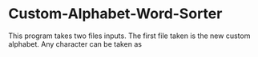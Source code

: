 # Custom-Alphabet-Word-Sorter
This program takes two files inputs.  The first file taken is the new custom alphabet.  Any character can be taken as
